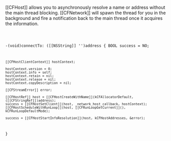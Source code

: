 [[CFHost]] allows you to asynchronously resolve a name or address without the main thread blocking. [[CFNetwork]] will spawn the thread for you in the background and fire a notification back to the main thread once it acquires the information.


<code>

-(void)connectTo: ([[NSString]] '')address {
    BOOL success = NO;
    
    [[CFHostClientContext]] hostContext;
    
    hostContext.version = 0;
    hostContext.info = self;
    hostContext.retain = nil;
    hostContext.release = nil;
    hostContext.copyDescription = nil;
    
    [[CFStreamError]] error;
    
    [[CFHostRef]] host = [[CFHostCreateWithName]](kCFAllocatorDefault, ([[CFStringRef]])address);
    success = [[CFHostSetClient]](host, _network_host_callback, hostContext);
    [[CFHostScheduleWithRunLoop]](host, [[CFRunLoopGetCurrent]](), kCFRunLoopDefaultMode);
    
    success = [[CFHostStartInfoResolution]](host, kCFHostAddresses, &error);
}

</code>